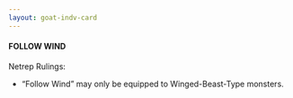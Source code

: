 ```yaml
---
layout: goat-indv-card
---
```


#### FOLLOW WIND

Netrep Rulings:

*   “Follow Wind” may only be equipped to Winged-Beast-Type monsters.